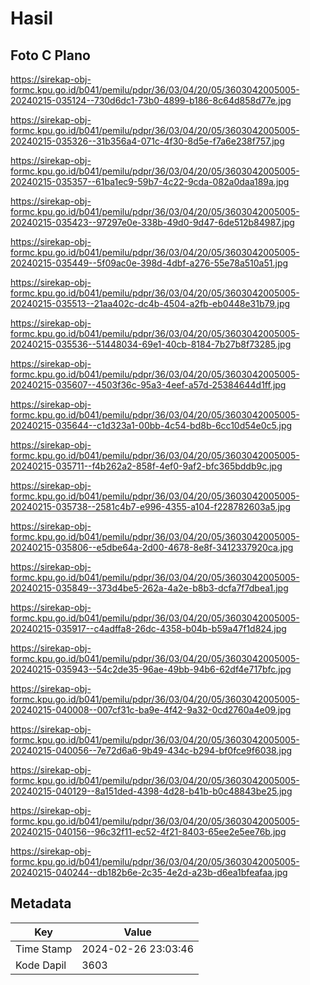 # Hasil

## Foto C Plano

https://sirekap-obj-formc.kpu.go.id/b041/pemilu/pdpr/36/03/04/20/05/3603042005005-20240215-035124--730d6dc1-73b0-4899-b186-8c64d858d77e.jpg

https://sirekap-obj-formc.kpu.go.id/b041/pemilu/pdpr/36/03/04/20/05/3603042005005-20240215-035326--31b356a4-071c-4f30-8d5e-f7a6e238f757.jpg

https://sirekap-obj-formc.kpu.go.id/b041/pemilu/pdpr/36/03/04/20/05/3603042005005-20240215-035357--61ba1ec9-59b7-4c22-9cda-082a0daa189a.jpg

https://sirekap-obj-formc.kpu.go.id/b041/pemilu/pdpr/36/03/04/20/05/3603042005005-20240215-035423--97297e0e-338b-49d0-9d47-6de512b84987.jpg

https://sirekap-obj-formc.kpu.go.id/b041/pemilu/pdpr/36/03/04/20/05/3603042005005-20240215-035449--5f09ac0e-398d-4dbf-a276-55e78a510a51.jpg

https://sirekap-obj-formc.kpu.go.id/b041/pemilu/pdpr/36/03/04/20/05/3603042005005-20240215-035513--21aa402c-dc4b-4504-a2fb-eb0448e31b79.jpg

https://sirekap-obj-formc.kpu.go.id/b041/pemilu/pdpr/36/03/04/20/05/3603042005005-20240215-035536--51448034-69e1-40cb-8184-7b27b8f73285.jpg

https://sirekap-obj-formc.kpu.go.id/b041/pemilu/pdpr/36/03/04/20/05/3603042005005-20240215-035607--4503f36c-95a3-4eef-a57d-25384644d1ff.jpg

https://sirekap-obj-formc.kpu.go.id/b041/pemilu/pdpr/36/03/04/20/05/3603042005005-20240215-035644--c1d323a1-00bb-4c54-bd8b-6cc10d54e0c5.jpg

https://sirekap-obj-formc.kpu.go.id/b041/pemilu/pdpr/36/03/04/20/05/3603042005005-20240215-035711--f4b262a2-858f-4ef0-9af2-bfc365bddb9c.jpg

https://sirekap-obj-formc.kpu.go.id/b041/pemilu/pdpr/36/03/04/20/05/3603042005005-20240215-035738--2581c4b7-e996-4355-a104-f228782603a5.jpg

https://sirekap-obj-formc.kpu.go.id/b041/pemilu/pdpr/36/03/04/20/05/3603042005005-20240215-035806--e5dbe64a-2d00-4678-8e8f-3412337920ca.jpg

https://sirekap-obj-formc.kpu.go.id/b041/pemilu/pdpr/36/03/04/20/05/3603042005005-20240215-035849--373d4be5-262a-4a2e-b8b3-dcfa7f7dbea1.jpg

https://sirekap-obj-formc.kpu.go.id/b041/pemilu/pdpr/36/03/04/20/05/3603042005005-20240215-035917--c4adffa8-26dc-4358-b04b-b59a47f1d824.jpg

https://sirekap-obj-formc.kpu.go.id/b041/pemilu/pdpr/36/03/04/20/05/3603042005005-20240215-035943--54c2de35-96ae-49bb-94b6-62df4e717bfc.jpg

https://sirekap-obj-formc.kpu.go.id/b041/pemilu/pdpr/36/03/04/20/05/3603042005005-20240215-040008--007cf31c-ba9e-4f42-9a32-0cd2760a4e09.jpg

https://sirekap-obj-formc.kpu.go.id/b041/pemilu/pdpr/36/03/04/20/05/3603042005005-20240215-040056--7e72d6a6-9b49-434c-b294-bf0fce9f6038.jpg

https://sirekap-obj-formc.kpu.go.id/b041/pemilu/pdpr/36/03/04/20/05/3603042005005-20240215-040129--8a151ded-4398-4d28-b41b-b0c48843be25.jpg

https://sirekap-obj-formc.kpu.go.id/b041/pemilu/pdpr/36/03/04/20/05/3603042005005-20240215-040156--96c32f11-ec52-4f21-8403-65ee2e5ee76b.jpg

https://sirekap-obj-formc.kpu.go.id/b041/pemilu/pdpr/36/03/04/20/05/3603042005005-20240215-040244--db182b6e-2c35-4e2d-a23b-d6ea1bfeafaa.jpg


## Metadata

| Key        | Value               |
| ---------- | ------------------- |
| Time Stamp | 2024-02-26 23:03:46 |
| Kode Dapil | 3603                |



